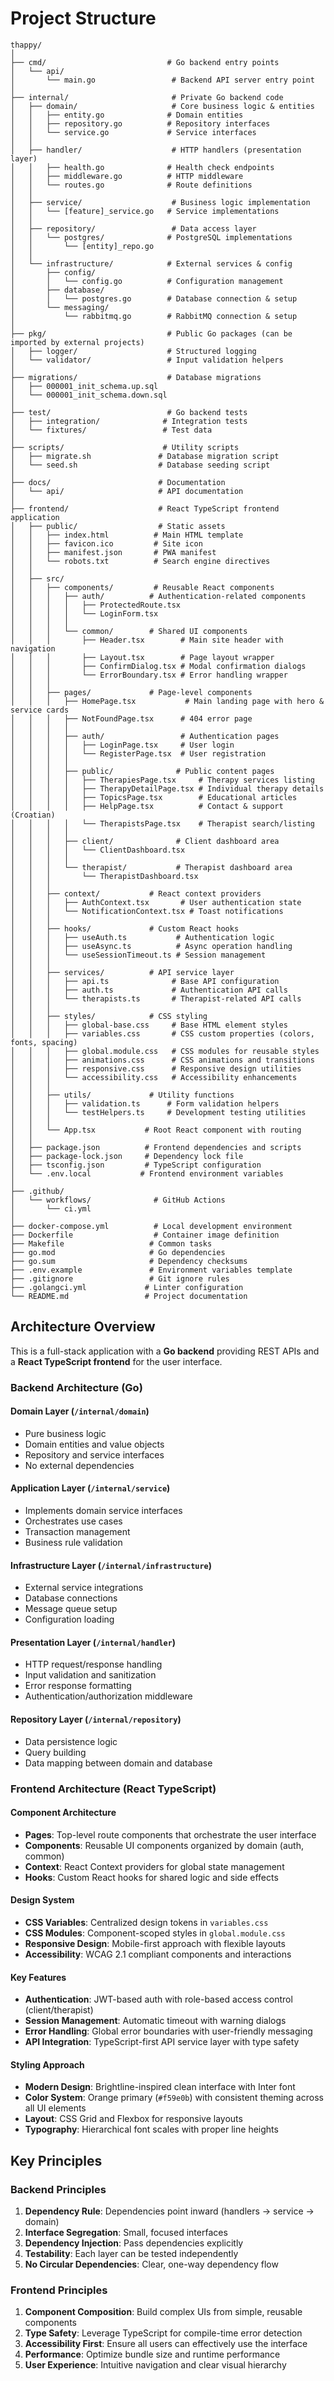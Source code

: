 # Project Structure

```
thappy/
│
├── cmd/                           # Go backend entry points
│   └── api/
│       └── main.go                 # Backend API server entry point
│
├── internal/                       # Private Go backend code
│   ├── domain/                     # Core business logic & entities
│   │   ├── entity.go              # Domain entities
│   │   ├── repository.go          # Repository interfaces
│   │   └── service.go             # Service interfaces
│   │
│   ├── handler/                    # HTTP handlers (presentation layer)
│   │   ├── health.go              # Health check endpoints
│   │   ├── middleware.go          # HTTP middleware
│   │   └── routes.go              # Route definitions
│   │
│   ├── service/                    # Business logic implementation
│   │   └── [feature]_service.go   # Service implementations
│   │
│   ├── repository/                 # Data access layer
│   │   └── postgres/              # PostgreSQL implementations
│   │       └── [entity]_repo.go
│   │
│   └── infrastructure/            # External services & config
│       ├── config/
│       │   └── config.go          # Configuration management
│       ├── database/
│       │   └── postgres.go        # Database connection & setup
│       └── messaging/
│           └── rabbitmq.go        # RabbitMQ connection & setup
│
├── pkg/                           # Public Go packages (can be imported by external projects)
│   ├── logger/                    # Structured logging
│   └── validator/                 # Input validation helpers
│
├── migrations/                    # Database migrations
│   ├── 000001_init_schema.up.sql
│   └── 000001_init_schema.down.sql
│
├── test/                          # Go backend tests
│   ├── integration/              # Integration tests
│   └── fixtures/                 # Test data
│
├── scripts/                      # Utility scripts
│   ├── migrate.sh               # Database migration script
│   └── seed.sh                  # Database seeding script
│
├── docs/                        # Documentation
│   └── api/                     # API documentation
│
├── frontend/                    # React TypeScript frontend application
│   ├── public/                  # Static assets
│   │   ├── index.html          # Main HTML template
│   │   ├── favicon.ico         # Site icon
│   │   ├── manifest.json       # PWA manifest
│   │   └── robots.txt          # Search engine directives
│   │
│   ├── src/
│   │   ├── components/         # Reusable React components
│   │   │   ├── auth/          # Authentication-related components
│   │   │   │   ├── ProtectedRoute.tsx
│   │   │   │   └── LoginForm.tsx
│   │   │   │
│   │   │   └── common/        # Shared UI components
│   │   │       ├── Header.tsx        # Main site header with navigation
│   │   │       ├── Layout.tsx        # Page layout wrapper
│   │   │       ├── ConfirmDialog.tsx # Modal confirmation dialogs
│   │   │       └── ErrorBoundary.tsx # Error handling wrapper
│   │   │
│   │   ├── pages/             # Page-level components
│   │   │   ├── HomePage.tsx           # Main landing page with hero & service cards
│   │   │   ├── NotFoundPage.tsx      # 404 error page
│   │   │   │
│   │   │   ├── auth/                 # Authentication pages
│   │   │   │   ├── LoginPage.tsx     # User login
│   │   │   │   └── RegisterPage.tsx  # User registration
│   │   │   │
│   │   │   ├── public/              # Public content pages
│   │   │   │   ├── TherapiesPage.tsx     # Therapy services listing
│   │   │   │   ├── TherapyDetailPage.tsx # Individual therapy details
│   │   │   │   ├── TopicsPage.tsx        # Educational articles
│   │   │   │   ├── HelpPage.tsx          # Contact & support (Croatian)
│   │   │   │   └── TherapistsPage.tsx    # Therapist search/listing
│   │   │   │
│   │   │   ├── client/              # Client dashboard area
│   │   │   │   └── ClientDashboard.tsx
│   │   │   │
│   │   │   └── therapist/           # Therapist dashboard area
│   │   │       └── TherapistDashboard.tsx
│   │   │
│   │   ├── context/           # React context providers
│   │   │   ├── AuthContext.tsx       # User authentication state
│   │   │   └── NotificationContext.tsx # Toast notifications
│   │   │
│   │   ├── hooks/             # Custom React hooks
│   │   │   ├── useAuth.ts           # Authentication logic
│   │   │   ├── useAsync.ts          # Async operation handling
│   │   │   └── useSessionTimeout.ts # Session management
│   │   │
│   │   ├── services/          # API service layer
│   │   │   ├── api.ts              # Base API configuration
│   │   │   ├── auth.ts             # Authentication API calls
│   │   │   └── therapists.ts       # Therapist-related API calls
│   │   │
│   │   ├── styles/            # CSS styling
│   │   │   ├── global-base.css     # Base HTML element styles
│   │   │   ├── variables.css       # CSS custom properties (colors, fonts, spacing)
│   │   │   ├── global.module.css   # CSS modules for reusable styles
│   │   │   ├── animations.css      # CSS animations and transitions
│   │   │   ├── responsive.css      # Responsive design utilities
│   │   │   └── accessibility.css   # Accessibility enhancements
│   │   │
│   │   ├── utils/             # Utility functions
│   │   │   ├── validation.ts      # Form validation helpers
│   │   │   └── testHelpers.ts     # Development testing utilities
│   │   │
│   │   └── App.tsx           # Root React component with routing
│   │
│   ├── package.json          # Frontend dependencies and scripts
│   ├── package-lock.json     # Dependency lock file
│   ├── tsconfig.json         # TypeScript configuration
│   └── .env.local           # Frontend environment variables
│
├── .github/
│   └── workflows/              # GitHub Actions
│       └── ci.yml
│
├── docker-compose.yml          # Local development environment
├── Dockerfile                  # Container image definition
├── Makefile                   # Common tasks
├── go.mod                     # Go dependencies
├── go.sum                     # Dependency checksums
├── .env.example               # Environment variables template
├── .gitignore                 # Git ignore rules
├── .golangci.yml             # Linter configuration
└── README.md                 # Project documentation
```

## Architecture Overview

This is a full-stack application with a **Go backend** providing REST APIs and a **React TypeScript frontend** for the user interface.

### Backend Architecture (Go)

#### Domain Layer (`/internal/domain`)
- Pure business logic
- Domain entities and value objects
- Repository and service interfaces
- No external dependencies

#### Application Layer (`/internal/service`)
- Implements domain service interfaces
- Orchestrates use cases
- Transaction management
- Business rule validation

#### Infrastructure Layer (`/internal/infrastructure`)
- External service integrations
- Database connections
- Message queue setup
- Configuration loading

#### Presentation Layer (`/internal/handler`)
- HTTP request/response handling
- Input validation and sanitization
- Error response formatting
- Authentication/authorization middleware

#### Repository Layer (`/internal/repository`)
- Data persistence logic
- Query building
- Data mapping between domain and database

### Frontend Architecture (React TypeScript)

#### Component Architecture
- **Pages**: Top-level route components that orchestrate the user interface
- **Components**: Reusable UI components organized by domain (auth, common)
- **Context**: React Context providers for global state management
- **Hooks**: Custom React hooks for shared logic and side effects

#### Design System
- **CSS Variables**: Centralized design tokens in `variables.css`
- **CSS Modules**: Component-scoped styles in `global.module.css`
- **Responsive Design**: Mobile-first approach with flexible layouts
- **Accessibility**: WCAG 2.1 compliant components and interactions

#### Key Features
- **Authentication**: JWT-based auth with role-based access control (client/therapist)
- **Session Management**: Automatic timeout with warning dialogs
- **Error Handling**: Global error boundaries with user-friendly messaging
- **API Integration**: TypeScript-first API service layer with type safety

#### Styling Approach
- **Modern Design**: Brightline-inspired clean interface with Inter font
- **Color System**: Orange primary (`#f59e0b`) with consistent theming across all UI elements
- **Layout**: CSS Grid and Flexbox for responsive layouts
- **Typography**: Hierarchical font scales with proper line heights

## Key Principles

### Backend Principles
1. **Dependency Rule**: Dependencies point inward (handlers → service → domain)
2. **Interface Segregation**: Small, focused interfaces
3. **Dependency Injection**: Pass dependencies explicitly
4. **Testability**: Each layer can be tested independently
5. **No Circular Dependencies**: Clear, one-way dependency flow

### Frontend Principles
1. **Component Composition**: Build complex UIs from simple, reusable components
2. **Type Safety**: Leverage TypeScript for compile-time error detection
3. **Accessibility First**: Ensure all users can effectively use the interface
4. **Performance**: Optimize bundle size and runtime performance
5. **User Experience**: Intuitive navigation and clear visual hierarchy